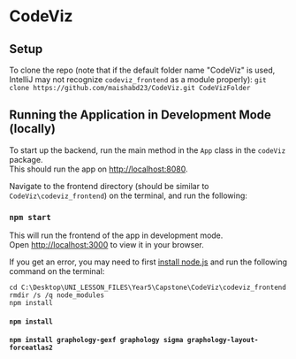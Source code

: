 # CodeViz

## Setup

To clone the repo (note that if the default folder name "CodeViz" is used, IntelliJ may not recognize `codeviz_frontend` as a module properly):
```git clone https://github.com/maishabd23/CodeViz.git CodeVizFolder```

## Running the Application in Development Mode (locally)

To start up the backend, run the main method in the `App` class in the `codeViz` package.\
This should run the app on [http://localhost:8080](http://localhost:8080).

Navigate to the frontend directory (should be similar to `CodeViz\codeviz_frontend`) on the terminal, and run the following:

### `npm start`

This will run the frontend of the app in development mode.\
Open [http://localhost:3000](http://localhost:3000) to view it in your browser.

If you get an error, you may need to first [install node.js](https://nodejs.org/en/download) and run the following command on the terminal:

```
cd C:\Desktop\UNI_LESSON_FILES\Year5\Capstone\CodeViz\codeviz_frontend
rmdir /s /q node_modules
npm install
```
#### `npm install`
#### `npm install graphology-gexf graphology sigma graphology-layout-forceatlas2`

